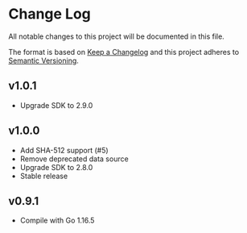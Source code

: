 # Change Log
All notable changes to this project will be documented in this file.

The format is based on [Keep a Changelog](http://keepachangelog.com/)
and this project adheres to [Semantic Versioning](http://semver.org/).

## v1.0.1

- Upgrade SDK to 2.9.0

## v1.0.0

- Add SHA-512 support (#5)
- Remove deprecated data source
- Upgrade SDK to 2.8.0
- Stable release

## v0.9.1

- Compile with Go 1.16.5
